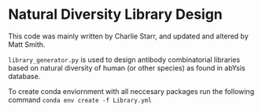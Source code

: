 # Natural Diversity Library Design 

This code was mainly written by Charlie Starr, and updated and altered by Matt Smith.

`library_generator.py` is used to design antibody combinatorial libraries based on natural diversity of human (or other species) as found in abYsis database.

To create conda enviornment with all neccesary packages run the following command
`conda env create -f Library.yml`